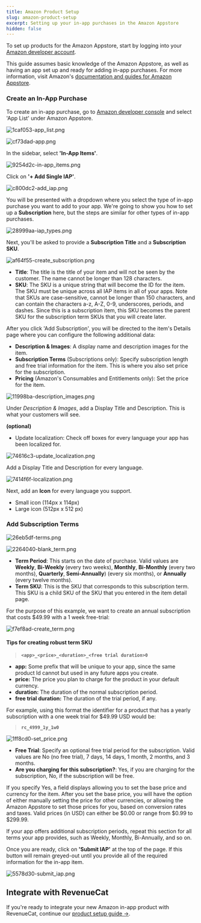 ```yaml
---
title: Amazon Product Setup
slug: amazon-product-setup
excerpt: Setting up your in-app purchases in the Amazon Appstore
hidden: false
---
```


To set up products for the Amazon Appstore, start by logging into your [Amazon developer account](https://developer.amazon.com/apps-and-games).

This guide assumes basic knowledge of the Amazon Appstore, as well as having an app set up and ready for adding in-app purchases. For more information, visit Amazon's [documentation and guides for Amazon Appstore](https://developer.amazon.com/documentation).

### Create an In-App Purchase

To create an in-app purchase, go to [Amazon developer console](https://developer.amazon.com/dashboard) and select 'App List' under Amazon Appstore.

![1caf053-app_list.png](/images/0fb6817-1caf053-app_list_73947c7bc79fc589401df846d8fa926a.png)

![cf73dad-app.png](/images/486ca7a-cf73dad-app_0cd77d7215a532f896897f5889d79368.png)

In the sidebar, select **'In-App Items'**.

![9254d2c-in-app_items.png](/images/8a31a08-9254d2c-in-app_items_18264a0bb9b690b8e145288cabc0b533.png)

Click on **'+ Add Single IAP'**.

![c800dc2-add_iap.png](/images/2c18950-c800dc2-add_iap_f7f7c0c8e1c2d72efcf94f656206b4f5.png)

You will be presented with a dropdown where you select the type of in-app purchase you want to add to your app. We're going to show you how to set up a **Subscription** here, but the steps are similar for other types of in-app purchases.

![28999aa-iap_types.png](/images/a19cd05-28999aa-iap_types_ad1a96167c45c31706846f98051af786.png)

Next, you'll be asked to provide a **Subscription Title** and a **Subscription SKU**.

![af64f55-create_subscription.png](/images/d6729ff-af64f55-create_subscription_434859776b785816d820257e21e1fc85.png)

- **Title**: The title is the title of your item and will not be seen by the customer. The name cannot be longer than 128 characters.
- **SKU**: The SKU is a unique string that will become the ID for the item. The SKU must be unique across all IAP items in all of your apps. Note that SKUs are case-sensitive, cannot be longer than 150 characters, and can contain the characters a-z, A-Z, 0-9, underscores, periods, and dashes. Since this is a subscription item, this SKU becomes the parent SKU for the subscription term SKUs that you will create later.

After you click 'Add Subscription', you will be directed to the item's Details page where you can configure the following additional data:

- **Description & Images**: A display name and description images for the item.
- **Subscription Terms** (Subscriptions only): Specify subscription length and free trial information for the item. This is where you also set price for the subscription.
- **Pricing** (Amazon's Consumables and Entitlements only): Set the price for the item.

![11998ba-description_images.png](/images/3b1a1c4-11998ba-description_images_8283c5db41cb211f087ae44c053af510.png)

Under _Description & Images_, add a Display Title and Description. This is what your customers will see.

**(optional)**

- Update localization: Check off boxes for every language your app has been localized for.

![74616c3-update_localization.png](/images/23e00d4-74616c3-update_localization_b6a3b2346cb25f3b72df1420509ce6d8.png)

Add a Display Title and Description for every language.

![7414f6f-localization.png](/images/94e5399-7414f6f-localization_cc7d16db1d5e924e2453406ae71f572c.png)

Next, add an **Icon** for every language you support.

- Small icon (114px x 114px)
- Large icon (512px x 512 px)

### Add Subscription Terms

![26eb5df-terms.png](/images/950e50d-26eb5df-terms_8180232fca08bdea291845d0925f2543.png)

![2264040-blank_term.png](/images/cdda82e-2264040-blank_term_66e436c29b9803591a227ecd31784b31.png)

- **Term Period**: This starts on the date of purchase. Valid values are **Weekly**, **Bi-Weekly** (every two weeks), **Monthly**, **Bi-Monthly** (every two months), **Quarterly**, **Semi-Annually**) (every six months), or **Annually** (every twelve months).
- **Term SKU**: This is the SKU that corresponds to this subscription term. This SKU is a child SKU of the SKU that you entered in the item detail page.

For the purpose of this example, we want to create an annual subscription that costs $49.99 with a 1 week free-trial:

![f7ef8ad-create_term.png](/images/1e48dda-f7ef8ad-create_term_9393d481d15803422ceadee7fac04e46.png)

#### Tips for creating robust term SKU

> **`<app>_<price>_<duration>_<free trial duration>0`**

- **app:** Some prefix that will be unique to your app, since the same product Id cannot but used in any future apps you create.
- **price:** The price you plan to charge for the product in your default currency.
- **duration:** The duration of the normal subscription period.
- **free trial duration:** The duration of the trial period, if any.

For example, using this format the identifier for a product that has a yearly subscription with a one week trial for $49.99 USD would be:

> **`rc_4999_1y_1w0`**

![1ff8cd0-set_price.png](/images/35ea745-1ff8cd0-set_price_65cb0a724bb7715182e7b03053721537.png)

- **Free Trial**: Specify an optional free trial period for the subscription. Valid values are No (no free trial), 7 days, 14 days, 1 month, 2 months, and 3 months.
- **Are you charging for this subscription?**: Yes, if you are charging for the subscription, No, if the subscription will be free.

If you specify Yes, a field displays allowing you to set the base price and currency for the item. After you set the base price, you will have the option of either manually setting the price for other currencies, or allowing the Amazon Appstore to set those prices for you, based on conversion rates and taxes. Valid prices (in USD) can either be $0.00 or range from $0.99 to $299.99.

If your app offers additional subscription periods, repeat this section for all terms your app provides, such as Weekly, Monthly, Bi-Annually, and so on.

Once you are ready, click on **'Submit IAP'** at the top of the page. If this button will remain greyed-out until you provide all of the required information for the in-app item.

![5578d30-submit_iap.png](/images/e4ae155-5578d30-submit_iap_01ad5a77c4c746345e33909db34e7581.png)

## Integrate with RevenueCat

If you're ready to integrate your new Amazon in-app product with RevenueCat, continue our [product setup guide →](/getting-started/entitlements).
